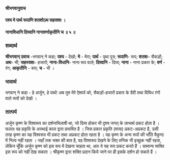 #### श्रीभगवानुवाच
#### पश्य मे पार्थ रूपाणि शतशोऽथ सहस्रशः ।
#### नानाविधानि दिव्यानि नानावर्णाकृतीनि च ॥ ५ ॥

### शब्दार्थ

**श्रीभगवान् उवाच** -भगवान् ने कहा; **पश्य** - देखो; **मे** - मेरा; **पार्थ** - पृथा पुत्र; **रूपाणि**- रूप; **शतशः**- सैकड़ों; **अथ**- भी; **सहस्त्रशः**- हजारों; **नाना-विधानि**- नाना रूप वाले; **दिव्यानि** - दिव्य; **नाना** - नाना प्रकार के; **वर्ण** - रंग; **आकृतीनि** - रूप; **च** - भी ।

### भावार्थ

भगवान् ने कहा - हे अर्जुन, हे पार्थ! अब तुम मेरे ऐश्वर्य को, सैकड़ों-हजारों प्रकार के दैवी तथा विविध रंगों वाले रूपों को देखो ।

### तात्पर्य

अर्जुन कृष्ण के विश्वरूप का दर्शनाभिलाषी था, जो दिव्य होकर भी दृश्य जगत् के लाभार्थ प्रकट होता है । फलतः वह प्रकृति के अस्थाई काल द्वारा प्रभावित है । जिस प्रकार प्रकृति (माया) प्रकट-अप्रकट है, उसी तरह कृष्ण का यह विश्वरूप भी प्रकट तथा अप्रकट होता रहता है । यह कृष्ण के अन्य रूपों की भाँति वैकुण्ठ में नित्य नहीं रहता । जहाँ तक भक्त की बात है, वह विश्वरूप देखने के लिए तनिक भी इच्छुक नहीं रहता, लेकिन चूँकि अर्जुन कृष्ण को इस रूप में देखना चाहता था, अतः वे यह रूप प्रकट करते हैं । सामान्य व्यक्ति इस रूप को नहीं देख सकता । श्रीकृष्ण द्वारा शक्ति प्रदान किये जाने पर ही इसके दर्शन हो सकते हैं ।